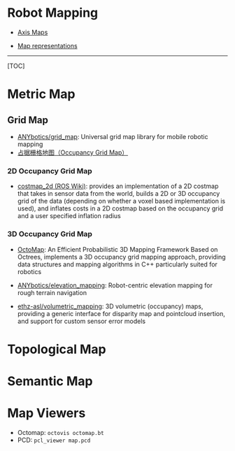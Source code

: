 # Robot Mapping

* [Axis Maps](https://www.axismaps.com/)

* [Map representations](http://theory.stanford.edu/~amitp/GameProgramming/MapRepresentations.html)

-----

[TOC]

# Metric Map


## Grid Map

* [ANYbotics/grid_map](https://github.com/ANYbotics/grid_map): Universal grid map library for mobile robotic mapping
* [占据栅格地图（Occupancy Grid Map）](https://zhuanlan.zhihu.com/p/21738718)

### 2D Occupancy Grid Map

* [costmap_2d (ROS Wiki)](http://wiki.ros.org/costmap_2d): provides an implementation of a 2D costmap that takes in sensor data from the world, builds a 2D or 3D occupancy grid of the data (depending on whether a voxel based implementation is used), and inflates costs in a 2D costmap based on the occupancy grid and a user specified inflation radius

### 3D Occupancy Grid Map

* [OctoMap](https://octomap.github.io/): An Efficient Probabilistic 3D Mapping Framework Based on Octrees, implements a 3D occupancy grid mapping approach, providing data structures and mapping algorithms in C++ particularly suited for robotics

* [ANYbotics/elevation_mapping](https://github.com/ANYbotics/elevation_mapping): Robot-centric elevation mapping for rough terrain navigation

* [ethz-asl/volumetric_mapping](https://github.com/ethz-asl/volumetric_mapping): 3D volumetric (occupancy) maps, providing a generic interface for disparity map and pointcloud insertion, and support for custom sensor error models

# Topological Map

# Semantic Map

# Map Viewers

* Octomap: `octovis octomap.bt`
* PCD: `pcl_viewer map.pcd`
